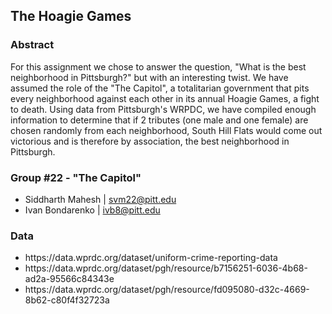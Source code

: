 <h2>The Hoagie Games</h2>
<h3>Abstract</h3>
<p>For this assignment we chose to answer the question, "What is the best neighborhood in Pittsburgh?" but with an interesting twist. We have assumed the role of the "The Capitol", a totalitarian government that pits every neighborhood against each other in its annual Hoagie Games, a fight to death. Using data from Pittsburgh's WRPDC, we have compiled enough information to determine that if 2 tributes (one male and one female) are chosen randomly from each neighborhood, <a>South Hill Flats</a> would come out victorious and is therefore by association, the best neighborhood in Pittsburgh.</p>
<h3>Group #22 - "The Capitol"</h3>
<ul>
    <li>Siddharth Mahesh | <a href="svm22@pitt.edu">svm22@pitt.edu</a></li>
    <li>Ivan Bondarenko | <a href="ivb8@pitt.edu">ivb8@pitt.edu</a></li>
</ul>
<h3>Data</h3>
<ul>
    <li>https://data.wprdc.org/dataset/uniform-crime-reporting-data</li>
    <li>https://data.wprdc.org/dataset/pgh/resource/b7156251-6036-4b68-ad2a-95566c84343e</li>
    <li>https://data.wprdc.org/dataset/pgh/resource/fd095080-d32c-4669-8b62-c80f4f32723a</li>
</ul>


